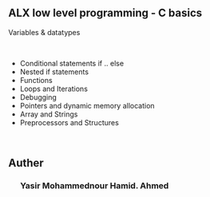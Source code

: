 <html>
	<head>
		<h2>ALX low level programming - C basics </h2>
	</head>
	<body>
		<p>Variables & datatypes</p>
		</br>
		<ul>
			<li>Conditional statements if .. else</li>
			<li>Nested if statements</li>
			<li>Functions</li>
			<li>Loops and Iterations</li>
			<li>Debugging</li>
			<li>Pointers and dynamic memory allocation</li>
			<li>Array and Strings</li>
			<li>Preprocessors and Structures</li>
		</ul>
		</br>
		<h2>Auther</h2>
		<ol>
			<h3>Yasir Mohammednour Hamid. Ahmed</h3>
		</ol>
	</body>
</html>
